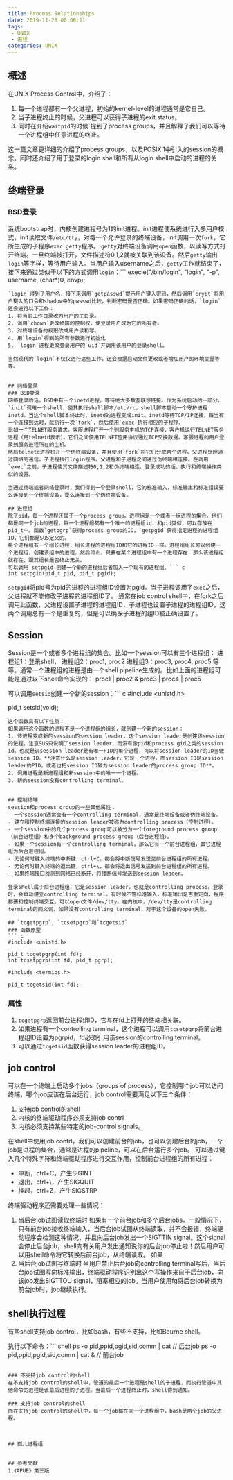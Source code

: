 ```yaml
---
title: Process Relationships
date: 2019-11-28 00:06:11
tags:
 - UNIX
 - 进程
categories: UNIX
---
```


## 概述
在UNIX Process Control中，介绍了：
1. 每一个进程都有一个父进程，初始的kernel-level的进程通常是它自己。
2. 当子进程终止的时候，父进程可以获得子进程的exit status。
3. 同时在介绍`waitpid`的时候`提到了process groups，并且解释了我们可以等待一个进程组中任意进程的终止。

这一篇文章更详细的介绍了process groups，以及POSIX.1中引入的session的概念。同时还介绍了用于登录的login shell和所有从login shell中启动的进程的关系。

## 终端登录
### BSD登录
系统bootstrap时，内核创建进程号为1的init进程。init进程使系统进行入多用户模式，init读取文件`/etc/tty`，对每一个允许登录的终端设备，init调用一次`fork`，它所生成的子程序`exec getty`程序。
`getty`对终端设备调用`open`函数，以读写方式打开终端。一旦终端被打开，文件描述符0,1,2就被关联到该设备。然后`getty`输出`login`等字样，等待用户输入。当用户输入username之后，`getty`工作就结束了，接下来通过类似于以下的方式调用`login`：```
execle("/bin/login", "login", "-p", username, (char*)0, envp);
```
`login`得到了用户名，接下来调用`getpasswd`提示用户键入密码，然后调用`crypt`将用户键入的口令和shadow中的pwsswd比较，判断密码是否正确。如果密码正确的话，`login`还会进行以下工作：
1. 将当前工作目录改为用户的主目录。
2. 调用`chown`更改终端的控制权，使登录用户成为它的所有者。
3. 对终端设备的权限改成用户读和写。
4. 用`login`得到的所有参数进行初始化
5. `login`进程更改登录用户的`uid`并调用该用户的登录shell。

当然现代的`login`不仅仅进行这些工作，还会根据启动文件更改或者增加用户的环境变量等等。


## 网络登录
### BSD登录
网络登录的话，BSD中有一个inetd进程，等待绝大多数互联想链接。作为系统启动的一部分，`init`调用一个shell，使其执行shell脚本/etc/rc，shell脚本启动一个守护进程inetd。当这个shell脚本终止时，inetd的进程变成init。inetd等待TCP/IP连接，每当有一个连接到达时，就执行一次`fork`，然后使用`exec`执行相应的子程序。
比如一个TELNET服务请求。客服进程打开一个到服务主机的TCP连接，客户机运行TELNET服务进程（用telnetd表示）。它们之间使用TELNET应用协议通过TCP交换数据。客服进程的用户登录到服务进程所在的主机。
然后telnetd进程打开一个伪终端设备，并且使用`fork`将它们分成两个进程。父进程处理通过网络的通信，子进程执行login程序。父进程和子进程之间通过伪终端相连接。在调用`exec`之前，子进程使其文件描述符0,1,2和伪终端相连。登录成功的话，执行和终端操作类似的设置。

当通过终端或者网络登录时，我们得到一个登录shell，它的标准输入，标准输出和标准错误要么连接到一个终端设备，要么连接到一个伪终端设备。

## 进程组
除了pid，每一个进程还属于一个process group。进程组是一个或者一组进程的集合。他们都是同一个job的进程，每一个进程组都有一个唯一的进程组id，和pid类似，可以存放在pid_t中。函数`getpgrp`获得process group的ID，`getpgid`获得指定进程的进程组ID，它们都是SUS定义的。
每个进程组有一个组长进程，组长进程的进程组ID和它的进程ID一样。进程组组长可以创建一个进程组，创建该组中的进程，然后终止。只要在某个进程组中有一个进程存在，那么该进程组就存在，跟其组长是否终止无关。
可以调用`setpgid`创建一个新的进程组后者加入一个现有的进程组。``` c
int setpgid(pid_t pid, pid_t pgid);
```
`setpgid`将pid号为pid的进程的进程组ID设置为pgid。当子进程调用了`exec`之后，父进程就不能修改子进程的进程组ID了。
通常在job control shell中，在fork之后调用此函数，父进程设置子进程的进程组ID，子进程也设置子进程的进程组ID，这两个调用总有一个是重复的，但是可以确保子进程的组ID被正确设置了。

## Session
Session是一个或者多个进程组的集合。比如一个session可以有三个进程组：
进程组1：登录shell，
进程组2：proc1, proc2
进程组3：proc3, proc4, proc5
等等。通常一个进程组的进程是由一个shell pipeline生成的。比如上面的进程组可能是通过以下shell命令实现的：
proc1 | proc2 &
proc3 | proc4 | proc5

可以调用`setsid`创建一个新的session：``` c
#include <unistd.h>

pid_t setsid(void);
```
这个函数具有以下性质：
如果调用这个函数的进程不是一个进程组的组长，就创建一个新的session：
1. 该进程变成新的session的session leader，这个session leader是创建该session的进程。注意SUS只说明了session leader，而没有像pid和process gid之类的session id。也就是说session leader是有唯一PID的单个进程，可以将session leader的ID当做session ID。**注意什么是session leader，它是一个进程，而session ID是session leader的PID，或者也把session ID较为session leader的process group ID**。
2. 调用进程是新进程组和新session中的唯一一个进程。
3. 新的session没有controlling terminal。


## 控制终端
session和process group的一些其他属性：
- 一个session通常会有一个controlling terminal，通常是终端设备或者伪终端设备。
- 建立和控制终端连接的session leader被称为controlling process（控制进程）。
- 一个session中的几个process group可以被分为一个foreground process group（前台进程组）和多个background process group（后台进程组）。
- 如果一个session有一个controlling terminal，那么它有一个前台进程组，其它进程组为后台进程组。
- 无论何时键入终端的中断键，ctrl+C，都会将中断信号发送至前台进程组的所有进程。
- 无论何时键入终端的退出键，ctrl+\，都会将退出信号发送到前台进程组的所有进程。
- 如果终端接口检测到网络已经断开，将挂断信号发送到session leader。

登录shell属于后台进程组，它是session leader，也就是controlling process。登录时，会自动建立controlling terminal。有时候不管标准输入，标准输出是否重定向，程序都要和控制终端交互，可以open文件/dev/tty。在内核中，/dev/tty是controlling terminal的同义词，如果没有controlling terminal，对于这个设备的open失败。

## `tcgetpgrp`, `tcsetpgrp`和`tcgetsid`
### 函数原型
``` c
#include <unistd.h>

pid_t tcgetpgrp(int fd);
int tcsetpgrp(int fd, pid_t pgrp);

#include <termios.h>

pid_t tcgetsid(int fd);
```
### 属性
1. `tcgetpgrp`返回前台进程组ID，它与在fd上打开的终端相关联。
2. 如果进程有一个controlling terminal，这个进程可以调用`tcsetpgrp`将前台进程组ID设置为pgrpid，fd必须引用该session的controlling terminal。
3. 可以通过`tcgetsid`函数获得session leader的进程组ID。

## job control
可以在一个终端上启动多个jobs（groups of process），它控制哪个job可以访问终端，哪个job应该在后台运行，job control需要满足以下三个条件：
1. 支持job control的shell
2. 内核的终端驱动程序必须支持job contrl
3. 内核必须支持某些特定的job-control signals。

在shell中使用job contrl，我们可以创建前台的job，也可以创建后台的job，一个job是进程的集合，通常是进程的pipeline，可以在后台运行多个job。
可以通过键入几个特殊字符和终端驱动程序进行交互作用，控制前台进程组的所有进程：
- 中断，ctrl+C，产生SIGINT
- 退出，ctrl+\，产生SIGQUIT
- 挂起，ctrl+Z，产生SIGSTRP

终端驱动程序还需要处理一些情况：
1. 当后台job试图读取终端时
如果有一个前台job和多个后台jobs。一般情况下，只有前台job接收终端输入，当后台job试图从终端读取，并不会报错，终端驱动程序会检测这种情况，并且向后台job发出一个SIGTTIN signal。这个signal会停止后台job，shell向有关用户发出通知说你的后台job停止啦！然后用户可以用shell命令将它转换后前台job，从终端读取。
如果
2. 当后台job试图写终端时
当用户禁止后台job向controlling terminal写后，当后台job试图写向标准输出，终端驱动程序识别出这个写操作来自于后台job，向该job发出SIGTTOU signal，阻塞相应的job。当用户使用fg将后台job转换为前台job时，job继续执行。


## shell执行过程
有些shell支持job control，比如bash，有些不支持，比如Bourne shell。

执行以下命令：``` shell
ps -o pid,ppid,pgid,sid,comm | cat      // 后台job
ps -o pid,ppid,pgid,sid,comm | cat &    // 前台job
```

### 不支持job control的shell
在不支持job control的shell中，管道的最后一个进程是shell的子进程，而执行管道中其他命令的进程是该最后进程的子进程。当最后一个进程终止时，shell得到通知。

### 支持job control的shell
而在支持job control的shell中，每一个job都在同一个进程组中，bash是两个job的父进程。



## 孤儿进程组


## 参考文献
1.《APUE》第三版
